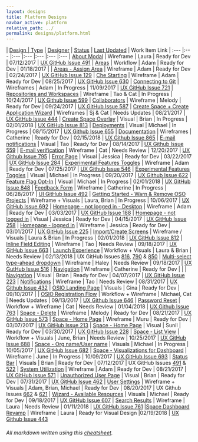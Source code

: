 ```yaml
---
layout: designs
title: Platform Designs
navbar_active: platform
relative_path: ../
permalink: designs/platform.html
---
```


| <a href="javascript:SortTable(0);" id="designTableTitle" class="sort">Design | <a href="javascript:SortTable(1);" id="designTableType" class="sort">Type</a> | <a href="javascript:SortTable(2);" id="designTableDesigner" class="sort">Designer</a> | <a href="javascript:SortTable(3);" id="designTableStatus" class="sort">Status<a/> | <a href="javascript:SortTable(4, 'D', 'mdy');" id="designTableUpdate" class="sort">Last Updated</a> | <span id="designTableWILinks">Work Item Link</span>
| :---                                              |:---                   |:---           |:---               |:---               |:---                                                                                                      |:---
| [About Modal](https://redhat.invisionapp.com/share/7FCK1LF94#/243401049_V3_About_Modal_Update)                         | Wireframe             | Laura                  | Ready for Dev            | 07/12/2017        | [UX GitHub Issue 491](https://github.com/fabric8-ui/fabric8-ux/issues/491)
| [Areas](https://redhat.invisionapp.com/share/67A35QD4B)                                                                | Workflow              | Adam                   | Ready for Dev           | 01/18/2017        |
| [Areas - Assign Area](https://redhat.invisionapp.com/share/XCA839ET9)                                                  | Wireframe             | Adam                   | Ready for Dev           | 02/24/2017        | [UX GitHub Issue 129](https://github.com/fabric8-ui/fabric8-ux/issues/129)
| [Che Starting](https://github.com/fabric8-ui/fabric8-ux/issues/630)                                                    | Wireframe             | Adam                   | Ready for Dev           | 08/25/2017        | [UX GitHub Issue 630](https://github.com/fabric8-ui/fabric8-ux/issues/630)
| [Connecting to Git](https://redhat.invisionapp.com/share/A8EC5AXWH)                                                    | Wireframes            | Adam                   | In Progress             | 11/09/2017        | [UX GitHub Issue 721](https://github.com/fabric8-ui/fabric8-ux/issues/721)
| [Repositories and Workspaces](https://redhat.invisionapp.com/share/U2D95C1EC)                                          | Wireframe             | Tao & Cat              | In Progress             | 10/24/2017        | [UX Github Issue 599](https://github.com/fabric8-ui/fabric8-ux/issues/599)
| [Collaborators](https://redhat.invisionapp.com/share/GMDAF50Q7)                                                        | Wireframe             | Melody                 | Ready for Dev           | 09/24/2017        | [UX GitHub Issue 587](https://github.com/fabric8-ui/fabric8-ux/issues/587)
| [Create Space + Create Application Wizard](https://redhat.invisionapp.com/share/QNAOD7PF4)                             | Wireframes            | Sj & Cat               | Needs Updates           | 08/21/2017        | [UX GitHub Issue 444](https://github.com/fabric8-ui/fabric8-ux/issues/444)
| [Create Space Overlay](https://redhat.invisionapp.com/share/98FFKV2U4JP#/274546255_Create_Space_-Default-_-_Visuals)   | Visual                | Brian                  | In Progress             | 02/01/2018        | [UX GitHub Issue 813](https://github.com/fabric8-ui/fabric8-ux/issues/813)
| [Deployments](https://redhat.invisionapp.com/share/YSDL0KRKW)                                                          | Visual                | Michael                | In Progress             | 08/15/2017        | [UX Github Issue 655](https://github.com/fabric8-ui/fabric8-ux/issues/655)
| [Documentation](https://redhat.invisionapp.com/share/NVFTBRWQ9MB)                                                      | Wireframes            | Catherine              | Ready for Dev           | 02/15/2018        | [UX Github Issue 865](https://github.com/fabric8-ui/fabric8-ux/issues/865)
| [E-mail notifications](https://redhat.invisionapp.com/share/XHD0O8A5B)                                                 | Visual                | Tao                    | Ready for Dev           | 08/14/2017        | [UX Github Issue 559](https://github.com/fabric8-ui/fabric8-ux/issues/559)
| [E-mail verification](https://redhat.invisionapp.com/share/U2F2YVAT5)                                                  | Wireframe             | Cat                    | Needs Review            | 12/20/2017        | [UX Github Issue 795](https://github.com/fabric8-ui/fabric8-ux/issues/795)
| [Error Page](https://redhat.invisionapp.com/share/BWASGWISX)                                                           | Visual                | Jessica                | Ready for Dev           | 03/22/2017        | [UX GitHub Issue 284](https://github.com/fabric8-ui/fabric8-ux/issues/284)
| [Experimental Features Toggles](https://redhat.invisionapp.com/share/EPCQN9YAC)                                        | Wireframe             | Adam                   | Ready for Dev           | 07/25/2017        | [UX Github Issue 546](https://github.com/fabric8-ui/fabric8-ux/issues/546)
| [Experimental Features Toggles](https://redhat.invisionapp.com/share/NFDKYHHWB)                                        | Visual                | Michael                | In Progress             | 09/20/2017        | [UX Github Issue 622](https://github.com/fabric8-ui/fabric8-ux/issues/622)
| [Feature Flag Opt-In]( )                                                                                               | Visual                | Michael                | In Progress             | 02/01/2018      | [UX GitHub Issue 848](https://github.com/fabric8-ui/fabric8-ux/issues/848)
| [Feedback Form](https://redhat.invisionapp.com/share/CFC91QFHU)                                                        | Wireframe             | Catherine              | In Progress             | 06/28/2017        | [UI GitHub Issue 492](https://github.com/fabric8-ui/fabric8-ui/issues/492)
| [Getting Started - Warn & Remove OSO Projects](https://redhat.invisionapp.com/share/4KDTO60SH)                         | Wireframe + Visuals   | Laura, Brian           | In Progress             | 10/06/2017        | [UX GitHub Issue 692](https://github.com/fabric8-ui/fabric8-ux/issues/692)
| [Homepage - not logged in - Desktop](https://redhat.invisionapp.com/share/3UAMWOEF4)                                   | Wireframe             | Adam                   | Ready for Dev           | 03/03/2017        | [UX GitHub Issue 188](https://github.com/fabric8-ui/fabric8-ux/issues/188)
| [Homepage - not logged in](https://redhat.invisionapp.com/share/8FB4YEY2W)                                             | Visual                | Jessica                | Ready for Dev           | 04/15/2017        | [UX GitHub Issue 258](https://github.com/fabric8-ui/fabric8-ux/issues/258)
| [Homepage - logged in](https://redhat.invisionapp.com/share/XZAOBAOPB)                                                 | Wireframe             | Jessica                | Ready for Dev           | 03/01/2017        | [UX GitHub Issue 225](https://github.com/fabric8-ui/fabric8-ux/issues/225)
| [Import/Create Screens](https://redhat.invisionapp.com/share/EGF2SMJQ3#/screens)                                       | Wireframe / Visuals   | Laura & Brian          | In Progress             | 02/01/2018      | [UX GitHub Issue 812](https://github.com/fabric8-ui/fabric8-ux/issues/812)
| [Inline Field Editing](https://docs.google.com/document/d/1VmPLt4fgL3sSBDBFdKYv38MbLK8Uh2H9hPT0Hsgh53k/edit#)          | Wireframe             | Tao                    | Needs Review            | 09/18/2017        | [UX GitHub Issue 663](https://github.com/fabric8-ui/fabric8-ux/issues/663)
| [Launch Experience](https://redhat.invisionapp.com/share/VGF1RF15J)                                                    | Workflow + Visuals    | Laura & Brian          | Needs Review            | 02/13/2018        | UX GitHub Issues [816](https://github.com/fabric8-ui/fabric8-ux/issues/816), [790](https://github.com/fabric8-ui/fabric8-ux/issues/790) & [850](https://github.com/fabric8-ui/fabric8-ux/issues/850)
| [Multi-select type-ahead dropdown](https://redhat.invisionapp.com/share/MECYL572D)                                     | Wireframe             | Haley                  | Needs Review            | 09/18/2017        | [UX GutHub Issue 516](https://github.com/fabric8-ui/fabric8-ux/issues/516)
| [Navigation](https://redhat.invisionapp.com/share/QP8Z5FMVM)                                                           | Wireframe             | Catherine              | Ready for Dev           |                            |
| [Navigation](https://redhat.invisionapp.com/share/N7B8IRLUK)                                                           | Visual                | Brian                  | Ready for Dev           | 04/07/2017        | [UX GitHub Issue 223](https://github.com/fabric8-ui/fabric8-ux/issues/223)
| [Notifications](https://redhat.invisionapp.com/share/QVDA5TLE4)                                                        | Wireframe             | Tao                    | Needs Review            | 08/31/2017        | [UX Github Issue 432](https://github.com/fabric8-ui/fabric8-ux/issues/432)
| [OSIO Landing Page](https://redhat.invisionapp.com/share/GPDDE0OUS)                                                    | Visuals               | Gina                   | Ready for Dev           | 09/10/2017           |
| [OSIO Registration Flow](https://redhat.invisionapp.com/share/C9DGY7QPQ)                                               | Workflow + Wireframe  | Michael, Cat           | Needs Updates           | 09/13/2017        | [UX Github Issue 646](https://github.com/fabric8-ui/fabric8-ux/issues/646)
| [Password Reset](https://redhat.invisionapp.com/share/3KF6YHUYQ)                                                       | Workflow + Wireframe  | Cat                    | Needs Review            | 01/04/2018        | [UX Github Issue 763](https://github.com/fabric8-ui/fabric8-ux/issues/763)
| [Space - Delete](https://redhat.invisionapp.com/share/2BD1C1GQY)                                                       | Wireframe             | Melody                 | Ready for Dev           | 08/21/2017        | [UX GitHub Issue 573](https://github.com/fabric8-ui/fabric8-ux/issues/573)
| [Space - Home Page](https://redhat.invisionapp.com/share/4WB1WXGK9)                                                    | Wireframe             | Muru                   | Ready for Dev           | 03/07/2017        | [UX GitHub Issue 213](https://github.com/fabric8-ui/fabric8-ux/issues/213)
| [Space - Home Page](https://redhat.invisionapp.com/share/TNAXIS9UW)                                                    | Visual                | Sunil                  | Ready for Dev           | 03/30/2017        | [UX GitHub Issue 228](https://github.com/fabric8-ui/fabric8-ux/issues/228)
| [Space - List View](https://redhat.invisionapp.com/share/DQDSL22JA)                                                    | Workflow + Visuals    | June, Brian            | Needs Review            | 10/25/2017        | [UX GitHub Issue 688](https://github.com/fabric8-ui/fabric8-ux/issues/688)
| [Space - Org name/User name](https://redhat.invisionapp.com/share/ZBDRCMI89)                                           | Visuals               | Michael                | In Progress             | 10/05/2017        | [UX GitHub Issue 682](https://github.com/fabric8-ui/fabric8-ux/issues/682)
| [Space - Visualizations for Dashboard](https://redhat.invisionapp.com/share/PDDZ4UFB9)                                 | Wireframe             | June                   | In Progress             | 10/09/2017        | [UX GitHub Issue 693](https://github.com/fabric8-ui/fabric8-ux/issues/693)
| [Status Bar](https://redhat.invisionapp.com/share/ZFEP5QKXA)                                                           | Visuals               | Brian                  | Ready for Dev           | 07/12/2017        | UX GitHub Issues [491](https://github.com/fabric8-ui/fabric8-ux/issues/491) & [522](https://github.com/fabric8-ui/fabric8-ux/issues/522)
| [System Utilization](https://redhat.invisionapp.com/share/AQD3WV1ZR)                                                   | Wireframe             | Adam                   | Ready for Dev           | 08/21/2017        | [UX GitHub Issue 571](https://github.com/fabric8-ui/fabric8-ux/issues/571)
| [Unauthorized User Page](https://redhat.invisionapp.com/share/S6CPDL95E)                                               | Visual                | Brian                  | Ready for Dev           | 07/31/2017        | [UX GitHub Issue 462](https://github.com/fabric8-ui/fabric8-ux/issues/462)
| [User Settings](https://redhat.invisionapp.com/share/GHCW0C3P4)                                                        | Wireframe + Visuals   | Adam, Brian, Michael   | Ready for Dev           | 08/20/2017        | UX Github Issues [662](https://github.com/fabric8-ui/fabric8-ux/issues/662) & [621](https://github.com/fabric8-ui/fabric8-ux/issues/621)
| [Wizard - Available Resources](https://redhat.invisionapp.com/share/PMDCE3G94)                                         | Visuals               | Michael                | Ready for Dev           | 09/18/2017        | [UX GitHub Issue 607](https://github.com/fabric8-ui/fabric8-ux/issues/607)
| [Search Results](https://redhat.invisionapp.com/share/WQFA7QEUS)                                                       | Wireframe             | Laura                  | Needs Review            | 01/11/2018        | [UX GitHub Issue 761](https://github.com/fabric8-ui/fabric8-ux/issues/761)
|[Space Dashboard Revamp](https://redhat.invisionapp.com/share/DQFLCG4G9YK)                                              | Wireframe             | Laura                  | Ready for Visual Design  |02/19/2018        |  [UX Github Issue 443](https://github.com/fabric8-ui/fabric8-ux/issues/443)

###### All markdown written using this [cheatsheet](https://github.com/adam-p/markdown-here/wiki/Markdown-Cheatsheet).
